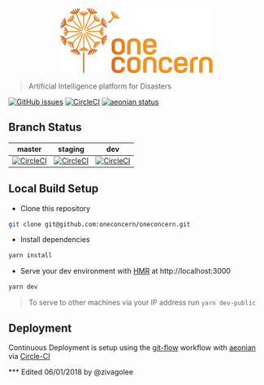 <p align="center">
  <img src="https://github.com/oneconcern/oneconcern/blob/master/static/logo.png" width="300" alt="1C PNG"/>
</p>

> Artificial Intelligence platform for Disasters

[![GitHub issues](https://img.shields.io/github/issues/oneconcern/oneconcern.svg)](https://github.com/oneconcern/oneconcern/issues)
[![CircleCI](https://img.shields.io/circleci/project/github/oneconcern/oneconcern.svg)](https://circleci.com/gh/oneconcern/oneconcern/)
[![aeonian status](https://img.shields.io/badge/%C3%A6onian-deployed-green.svg)](https://github.com/acidjazz/aeonian)

## Branch Status

master | staging | dev
--- | --- | ---
[![CircleCI](https://circleci.com/gh/oneconcern/oneconcern/tree/master.svg?style=shield)](https://circleci.com/gh/oneconcern/oneconcern/tree/master) | [![CircleCI](https://circleci.com/gh/oneconcern/oneconcern/tree/staging.svg?style=shield)](https://circleci.com/gh/oneconcern/oneconcern/tree/staging) | [![CircleCI](https://circleci.com/gh/oneconcern/oneconcern/tree/dev.svg?style=shield)](https://circleci.com/gh/oneconcern/oneconcern/tree/dev)

## Local Build Setup
* Clone this repository 
```bash
git clone git@github.com:oneconcern/oneconcern.git
```
* Install dependencies
```bash
yarn install
```
* Serve your dev environment with [HMR](https://webpack.github.io/docs/hot-module-replacement.html) at http://localhost:3000
```bash
yarn dev
```
> To serve to other machines via your IP address run `yarn dev-public`

## Deployment
Continuous Deployment is setup using the [git-flow](http://nvie.com/posts/a-successful-git-branching-model/) workflow with [aeonian](https://github.com/acidjazz/aeonian) via [Circle-CI](https://circleci.com/gh/oneconcern/oneconcern)

*** Edited 06/01/2018 by @zivagolee
